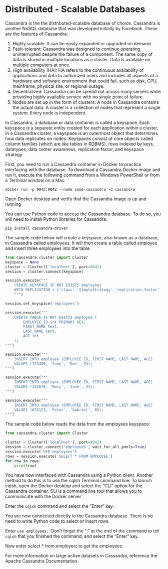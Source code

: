 # Distributed - Scalable Databases
Cassandra is the the distributed-scalable database of choice. Cassandra is another NoSQL database that was developed initially by Facebook. These are the features of Cassandra:

1. Highly scalable: It can be easily expanded or upgraded on demand.
2. Fault-tolerant: Cassandra was designed to continue operating uninterrupted despite the failure of a component. The same copy of data is stored in multiple locations as a cluster. Data is available on multiple computers at once.
3. High availability (HA): HA refers to the continuous availability of applications and data to authorized users and includes all aspects of a hardware and software environment that could fail, such as disk, CPU, mainframe, physical site, or regional outage.
4. Decentralized: Cassandra can be spread out across many servers while providing highly available service with no single point of failure.
5. Nodes are set up in the form of clusters: A node in Cassandra contains the actual data. A cluster is a collection of nodes that represent a single system. Every node is independent.

In Cassandra, a database or data container is called a keyspace. Each keyspace is a separate entity created for each application within a cluster. In a Cassandra cluster, a keyspace is an outermost object that determines how data replicates on nodes. Keyspaces consist of core objects called column families (which are like tables in RDBMS), rows indexed by keys, datatypes, data center awareness, replication factor, and keyspace strategy.

First, you need to run a Cassandra container in Docker to practice interfacing with the database. To download a Cassandra Docker image and run it, execute the following command from a Windows PowerShell or from a Terminal window on a Mac:

`docker run -p 9042:9042 --name some-cassandra -d cassandra`

Open Docker desktop and verify that the Cassandra image is up and running

You can use Python code to access the Cassandra database. To do so, you will need to install Python libraries for Cassandra:

`pip install cassandra-driver`

The sample code below will create a keyspace, also known as a database, in Cassandra called employees. It will then create a table called employee and insert three employees into the table.

``` python
from cassandra.cluster import Cluster
keyspace = None
cluster = Cluster(['localhost'], port=9042)
session = cluster.connect(keyspace)

session.execute("""
    CREATE KEYSPACE IF NOT EXISTS employees
    WITH REPLICATION = {'class':'SimpleStrategy','replication_factor' :1};
    """)

session.set_keyspace('employees')

session.execute("""
    CREATE TABLE IF NOT EXISTS employee (
        EMPLOYEE_ID int PRIMARY KEY,
        FIRST_NAME text,
        LAST_NAME text,
        AGE int
    );
""")

session.execute("""
    INSERT INTO employee (EMPLOYEE_ID, FIRST_NAME, LAST_NAME, AGE)
    VALUES (123450, 'John', 'Doe', 33);
""")

session.execute("""
    INSERT INTO employee (EMPLOYEE_ID, FIRST_NAME, LAST_NAME, AGE)
    VALUES (123678, 'Mary', 'Jane', 21);
""")

session.execute("""
    INSERT INTO employee (EMPLOYEE_ID, FIRST_NAME, LAST_NAME, AGE)
    VALUES (678123, 'Peter', 'Gabriel', 65);
""")
```

The sample code below reads the data from the employees keyspace:
``` python
from cassandra.cluster import Cluster

cluster = Cluster(['localhost'], port=9042)
session = cluster.connect('employees', wait_for_all_pools=True)
session.execute('USE employees')
rows = session.execute('SELECT * FROM EMPLOYEE')
for row in rows:
    print(row)
```

You have now interfaced with Cassandra using a Python client. Another method to do this is to use the cqlsh Terminal command line. To launch cqlsh, open the Docker desktop and select the “CLI” option for the Cassandra container. CLI is a command line tool that allows you to communicate with the Docker server

Enter the `cqlsh` command and select the “Enter” key.

You are now connected directly to the Cassandra database. There is no need to write Python code to select or insert rows.

Enter `use employees;`. Don’t forget the “;” at the end of the command to tell `cqlsh` that you finished the command, and select the “Enter” key.

Now enter select * from employee; to get the employees.

For more information on large active datasets in Cassandra, reference the Apache Cassandra Documentation. 